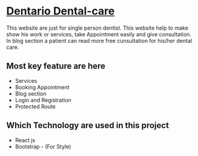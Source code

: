 # [Dentario Dental-care](https://dentario-dental-care.web.app/)

This website are just for single person dentist. This website help to make show his work or services, take Appointment easily and give consultation. In blog section a patient can read more free cunsultation for his/her dental care.

## Most key feature are here

- Services
- Booking Appointment
- Blog section
- Login and Registration
- Protected Route

## Which Technology are used in this project

- React js
- Bootstrap - (For Style)
